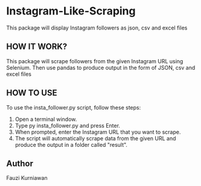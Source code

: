 # Instagram-Like-Scraping
This package will display Instagram followers as json, csv and excel files

## HOW IT WORK?
This package will scrape followers from the given Instagram URL using Selenium. Then use pandas to produce output in the form of JSON, csv and excel files

## HOW TO USE
To use the insta_follower.py script, follow these steps:

1. Open a terminal window.
2. Type py insta_follower.py and press Enter.
3. When prompted, enter the Instagram URL that you want to scrape.
4. The script will automatically scrape data from the given URL and produce the output in a folder called "result".

## Author
Fauzi Kurniawan
